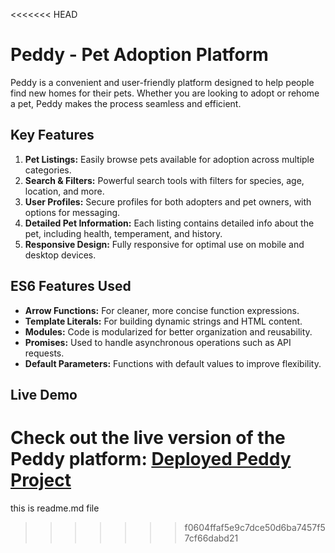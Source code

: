 <<<<<<< HEAD
# Peddy - Pet Adoption Platform

Peddy is a convenient and user-friendly platform designed to help people find new homes for their pets. Whether you are looking to adopt or rehome a pet, Peddy makes the process seamless and efficient.

## Key Features

1. **Pet Listings:** Easily browse pets available for adoption across multiple categories.
2. **Search & Filters:** Powerful search tools with filters for species, age, location, and more.
3. **User Profiles:** Secure profiles for both adopters and pet owners, with options for messaging.
4. **Detailed Pet Information:** Each listing contains detailed info about the pet, including health, temperament, and history.
5. **Responsive Design:** Fully responsive for optimal use on mobile and desktop devices.

## ES6 Features Used

- **Arrow Functions:** For cleaner, more concise function expressions.
- **Template Literals:** For building dynamic strings and HTML content.
- **Modules:** Code is modularized for better organization and reusability.
- **Promises:** Used to handle asynchronous operations such as API requests.
- **Default Parameters:** Functions with default values to improve flexibility.

## Live Demo

Check out the live version of the Peddy platform: [Deployed Peddy Project]()
=======
this is readme.md file
>>>>>>> f0604ffaf5e9c7dce50d6ba7457f57cf66dabd21
